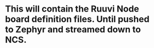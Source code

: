 # This will contain the Ruuvi Node board definition files. Until pushed to Zephyr and streamed down to NCS.
